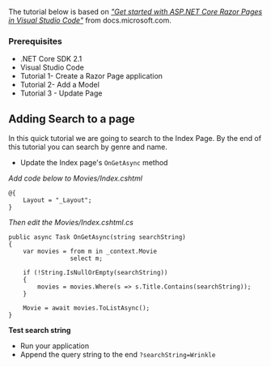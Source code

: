 The tutorial below is based on [*"Get started with ASP.NET Core Razor Pages in Visual Studio Code"*](https://docs.microsoft.com/en-us/aspnet/core/tutorials/razor-pages-vsc/razor-pages-start) from docs.microsoft.com.

### Prerequisites
* .NET Core SDK 2.1 
*  Visual Studio Code
* Tutorial 1- Create a Razor Page application
* Tutorial 2- Add a Model
* Tutorial 3 - Update Page

## Adding Search to a page 

In this quick tutorial we are going to search to the Index Page. By the end of this tutorial you can search by genre and name.

- Update the Index page's `OnGetAsync` method

*Add code below to Movies/Index.cshtml*
```
@{
    Layout = "_Layout";
}
```
*Then edit the Movies/Index.cshtml.cs*
```
public async Task OnGetAsync(string searchString)
{
    var movies = from m in _context.Movie
                 select m;

    if (!String.IsNullOrEmpty(searchString))
    {
        movies = movies.Where(s => s.Title.Contains(searchString));
    }

    Movie = await movies.ToListAsync();
}
```
**Test search string**
- Run your application 
- Append the query string to the end `?searchString=Wrinkle`